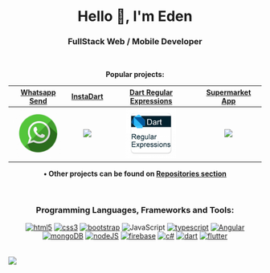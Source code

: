 <h1 align="center">Hello 👋, I'm Eden</h1>

<h3 align="center">FullStack Web / Mobile Developer</h3>

<br>

<p align="center">
        <strong>Popular projects:</strong>
</p>

<table align="center">
        <thead>
                <tr>
                        <th align="center">
                        <a href="https://github.com/Edenik/Flutter_Send_Whatsapp_App">Whatsapp Send
                                </a></th>
                        <th align="center"><a
                                        href="https://github.com/Edenik/InstaDart-Flutter-Instagram-Clone">InstaDart</a>
                        </th>
                        <th align="center"><a href="https://github.com/Edenik/Dart_Regular_Expressions">Dart Regular
                                        Expressions</a></th>
                        <th align="center"><a href="https://github.com/Edenik/Supermarket-Angular-App">Supermarket
                                        App</a></th>
                </tr>
        </thead>
        <tbody>
                <tr>
                        <td align="center">
                                <a href="https://github.com/Edenik/Flutter_Send_Whatsapp_App">
                                        <img src="https://github.com/Edenik/Flutter_Send_Whatsapp_App/raw/main/android/app/src/main/res/mipmap-xhdpi/ic_launcher_foreground.png?raw=true"
                                                width="100" style="max-width:100%;">
                                </a>
                        </td>
                        <td align="center">
                                <a href="https://github.com/Edenik/InstaDart-Flutter-Instagram-Clone">
                                        <img width="100"
                                                src="https://github.com/Edenik/Flutter-Instagram-Clone/raw/main/media/InstaDartLogo.png?raw=true"
                                                style="max-width:100%;">
                                </a>
                        </td>
                        <td align="center">
                                <a href="https://github.com/Edenik/Dart_Regular_Expressions">
                                        <img width="100"
                                                src="https://github.com/Edenik/Dart_Regular_Expressions/blob/main/android/app/src/main/res/mipmap-xxxhdpi/ic_launcher.png?raw=true"
                                                style="max-width:100%;">
                                </a>
                        </td>
                        <td align="center">
                                <a href="https://github.com/Edenik/Supermarket-Angular-App">
                                        <img width="100"
                                                src="https://supermarketil.web.app/assets/images/fruits.svg"
                                                style="max-width:100%;">
                                </a>
                        </td>
                </tr>
        </tbody>
</table>

<p align="center">
        <strong>• Other projects can be found on <a href="https://github.com/Edenik?tab=repositories"> Repositories
                        section
                </a></strong>
</p>

<br>

<h3 align="center">Programming Languages, Frameworks and Tools:</h3>

<p align="center">
        <a href="https://www.w3.org/html/" target="_blank"> <img src="https://cdn.worldvectorlogo.com/logos/html5.svg"
                        alt="html5" width="40" height="40" /></a>
        <a href="https://www.w3schools.com/css/" target="_blank"> <img
                        src="https://cdn.worldvectorlogo.com/logos/css-5.svg" alt="css3" width="40" height="40" /></a>
        <a href="https://getbootstrap.com/" target="_blank"> <img
                        src="https://cdn.worldvectorlogo.com/logos/bootstrap-4.svg" alt="bootstrap" width="40"
                        height="40" /></a>
        <img src="https://cdn.worldvectorlogo.com/logos/javascript-4.svg" alt="JavaScript" width="40" height="40" />
        <a href="https://www.typescriptlang.org/" target="_blank"> <img
                        src="https://cdn.worldvectorlogo.com/logos/typescript.svg" alt="typescript" width="40"
                        height="40" /></a>
        <a href="https://angular.io/" target="_blank"> <img
                        src="https://cdn.worldvectorlogo.com/logos/angular-icon-1.svg" alt="Angular" width="30"
                        height="40" /></a>
        <a href="https://docs.mongodb.com/" target="_blank"> <img
                        src="https://cdn.worldvectorlogo.com/logos/mongodb.svg" alt="mongoDB" width="60"
                        height="40" /></a>
        <a href="https://nodejs.org/" target="_blank"> <img src="https://cdn.worldvectorlogo.com/logos/nodejs-1.svg"
                        alt="nodeJS" width="40" height="40" /></a>
        <a href="https://firebase.google.com/" target="_blank"> <img
                        src="https://www.vectorlogo.zone/logos/firebase/firebase-icon.svg" alt="firebase" width="40"
                        height="40" /></a>
        <a href="https://docs.microsoft.com/en-us/dotnet/csharp/" target="_blank"> <img
                        src="https://cdn.worldvectorlogo.com/logos/c--4.svg" alt="c#" width="40" height="40" /></a>
        <a href="https://dartlang.org/" target="_blank"> <img src="https://cdn.worldvectorlogo.com/logos/dart.svg"
                        alt="dart" width="40" height="40" /></a>
        <a href="https://flutter.dev/" target="_blank"> <img
                        src="https://cdn.worldvectorlogo.com/logos/flutter-logo.svg" alt="flutter" width="40"
                        height="40" /></a>
</p>

<br>
  <img align="center" src="https://github-readme-stats.vercel.app/api/top-langs/?username=Edenik&layout=compact"/>